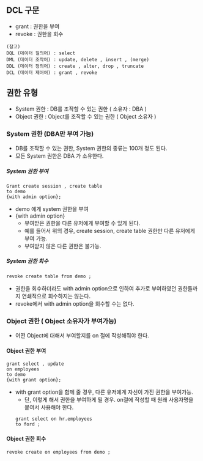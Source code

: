 

## DCL 구문
- grant : 권한을 부여
- revoke : 권한을 회수 

```
(참고)
DQL (데이터 질의어) : select 
DML (데이터 조작어) : update, delete , insert , (merge) 
DDL (데이터 정의어) : create , alter, drop , truncate 
DCL (데이터 제어어) : grant , revoke 
```

## 권한 유형
- System 권한 : DB를 조작할 수 있는 권한 ( 소유자 : DBA ) 
- Object 권한 : Object를 조작할 수 있는 권한 ( Object 소유자 ) 

### System 권한 (DBA만 부여 가능)
- DB를 조작할 수 있는 권한, System 권한의 종류는 100개 정도 된다. 
- 모든 System 권한은 DBA 가 소유한다. 

##### System 권한 부여 
```
Grant create session , create table
to demo 
{with admin option}; 
```
- demo 에게 system 권한을 부여 
- {with admin option} 
  - 부여받은 권한을 다른 유저에게 부여할 수 있게 된다.
  - 예를 들어서 위의 경우, create session, create table 권한만 다른 유저에게 부여 가능.  
  - 부여받지 않은 다른 권한은 불가능. 

##### System 권한 회수
```
revoke create table from demo ; 
``` 
- 권한을 회수하더라도 with admin option으로 인하여
 추가로 부여하였던 권한들까지 연쇄적으로 회수하지는 않는다. 
- revoke에서 with admin option을 회수할 수는 없다.  

### Object 권한 ( Object 소유자가 부여가능)
- 어떤 Object에 대해서 부여할지를 on 절에 작성해줘야 한다. 

#### Object 권한 부여 
```
grant select , update 
on employees
to demo 
{with grant option}; 
```
- with grant option을 함께 줄 경우, 다른 유저에게 자신이 가진 권한을 부여가능. 
  - 단, 이렇게 해서 권한을 부여하게 될 경우. on절에 작성할 때 원래 사용자명을 붙여서 사용해야 한다. 
  ```
  grant select on hr.employees 
  to ford ; 
  ```

#### Object 권한 회수
```
revoke create on employees from demo ; 
```
